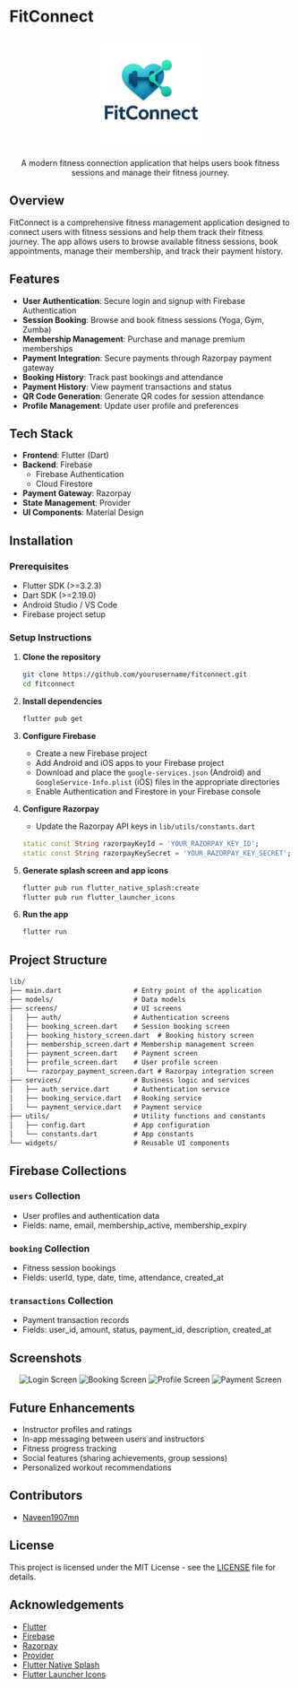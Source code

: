 # FitConnect

<p align="center">
  <img src="assets/logo.png" alt="FitConnect Logo" width="200"/>
</p>

<p align="center">
  A modern fitness connection application that helps users book fitness sessions and manage their fitness journey.
</p>

## Overview

FitConnect is a comprehensive fitness management application designed to connect users with fitness sessions and help them track their fitness journey. The app allows users to browse available fitness sessions, book appointments, manage their membership, and track their payment history.

## Features

- **User Authentication**: Secure login and signup with Firebase Authentication
- **Session Booking**: Browse and book fitness sessions (Yoga, Gym, Zumba)
- **Membership Management**: Purchase and manage premium memberships
- **Payment Integration**: Secure payments through Razorpay payment gateway
- **Booking History**: Track past bookings and attendance
- **Payment History**: View payment transactions and status
- **QR Code Generation**: Generate QR codes for session attendance
- **Profile Management**: Update user profile and preferences

## Tech Stack

- **Frontend**: Flutter (Dart)
- **Backend**: Firebase
  - Firebase Authentication
  - Cloud Firestore
- **Payment Gateway**: Razorpay
- **State Management**: Provider
- **UI Components**: Material Design

## Installation

### Prerequisites

- Flutter SDK (>=3.2.3)
- Dart SDK (>=2.19.0)
- Android Studio / VS Code
- Firebase project setup

### Setup Instructions

1. **Clone the repository**
   ```bash
   git clone https://github.com/yourusername/fitconnect.git
   cd fitconnect
   ```

2. **Install dependencies**
   ```bash
   flutter pub get
   ```

3. **Configure Firebase**
   - Create a new Firebase project
   - Add Android and iOS apps to your Firebase project
   - Download and place the `google-services.json` (Android) and `GoogleService-Info.plist` (iOS) files in the appropriate directories
   - Enable Authentication and Firestore in your Firebase console

4. **Configure Razorpay**
   - Update the Razorpay API keys in `lib/utils/constants.dart`
   ```dart
   static const String razorpayKeyId = 'YOUR_RAZORPAY_KEY_ID';
   static const String razorpayKeySecret = 'YOUR_RAZORPAY_KEY_SECRET';
   ```

5. **Generate splash screen and app icons**
   ```bash
   flutter pub run flutter_native_splash:create
   flutter pub run flutter_launcher_icons
   ```

6. **Run the app**
   ```bash
   flutter run
   ```

## Project Structure

```
lib/
├── main.dart                  # Entry point of the application
├── models/                    # Data models
├── screens/                   # UI screens
│   ├── auth/                  # Authentication screens
│   ├── booking_screen.dart    # Session booking screen
│   ├── booking_history_screen.dart  # Booking history screen
│   ├── membership_screen.dart # Membership management screen
│   ├── payment_screen.dart    # Payment screen
│   ├── profile_screen.dart    # User profile screen
│   └── razorpay_payment_screen.dart # Razorpay integration screen
├── services/                  # Business logic and services
│   ├── auth_service.dart      # Authentication service
│   ├── booking_service.dart   # Booking service
│   └── payment_service.dart   # Payment service
├── utils/                     # Utility functions and constants
│   ├── config.dart            # App configuration
│   └── constants.dart         # App constants
└── widgets/                   # Reusable UI components
```

## Firebase Collections

### `users` Collection
- User profiles and authentication data
- Fields: name, email, membership_active, membership_expiry

### `booking` Collection
- Fitness session bookings
- Fields: userId, type, date, time, attendance, created_at

### `transactions` Collection
- Payment transaction records
- Fields: user_id, amount, status, payment_id, description, created_at

## Screenshots

<p align="center">
  <img src="screenshots/login.png" alt="Login Screen" width="200"/>
  <img src="screenshots/booking.png" alt="Booking Screen" width="200"/>
  <img src="screenshots/profile.png" alt="Profile Screen" width="200"/>
  <img src="screenshots/payment.png" alt="Payment Screen" width="200"/>
</p>

## Future Enhancements

- Instructor profiles and ratings
- In-app messaging between users and instructors
- Fitness progress tracking
- Social features (sharing achievements, group sessions)
- Personalized workout recommendations

## Contributors

- [Naveen1907mn](https://github.com/naveen1907mn)

## License

This project is licensed under the MIT License - see the [LICENSE](LICENSE) file for details.

## Acknowledgements

- [Flutter](https://flutter.dev/)
- [Firebase](https://firebase.google.com/)
- [Razorpay](https://razorpay.com/)
- [Provider](https://pub.dev/packages/provider)
- [Flutter Native Splash](https://pub.dev/packages/flutter_native_splash)
- [Flutter Launcher Icons](https://pub.dev/packages/flutter_launcher_icons)